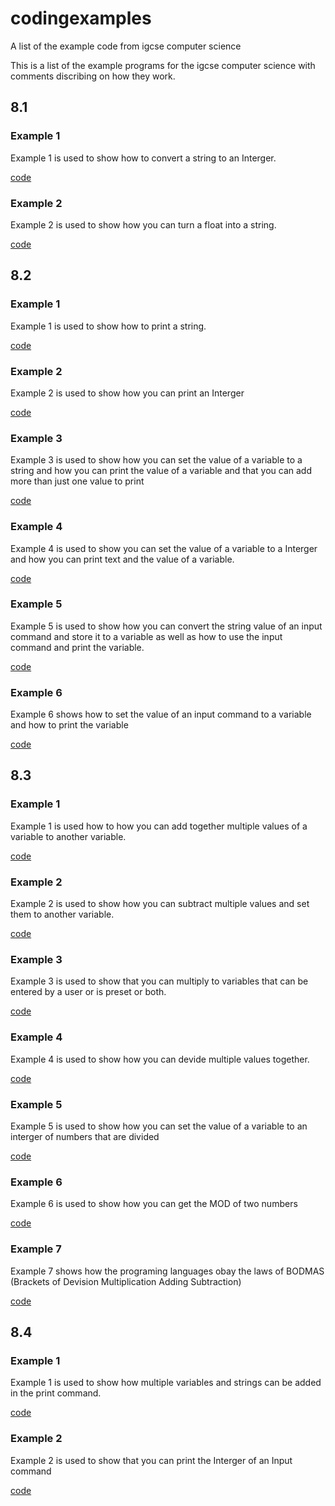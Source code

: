 # codingexamples
A list of the example code from igcse computer science

This is a list of the example programs for the igcse computer science with comments discribing on how they work.

## 8.1

### Example 1

Example 1 is used to show how to convert a string to an Interger.

[code](8.1/example1.py)

### Example 2

Example 2 is used to show how you can turn a float into a string.

[code](8.1/example2.py)

## 8.2

### Example 1

Example 1 is used to show how to print a string.

[code](8.2/example1.py)

### Example 2

Example 2 is used to show how you can print an Interger

[code](8.2/example2.py)

### Example 3

Example 3 is used to show how you can set the value of a variable to a string and how you can print the value of a variable and that you can add more than just one value to print

[code](8.2/example3.py)

### Example 4

Example 4 is used to show you can set the value of a variable to a Interger and how you can print text and the value of a variable.

[code](8.2/example4.py)

### Example 5

Example 5 is used to show how you can convert the string value of an input command and store it to a variable as well as how to use the input command and print the variable.

[code](8.2/example5.py)

### Example 6

Example 6 shows how to set the value of an input command to a variable and how to print the variable

[code](8.2/example6.py)

## 8.3

### Example 1

Example 1 is used how to how you can add together multiple values of a variable to another variable.

[code](8.3/example1.py)

### Example 2

Example 2 is used to show how you can subtract multiple values and set them to another variable.

[code](8.3/example2.py)

### Example 3

Example 3 is used to show that you can multiply to variables that can be entered by a user or is preset or both.

[code](8.3/example3.py)

### Example 4

Example 4 is used to show how you can devide multiple values together.

[code](8.3/example4.py)

### Example 5

Example 5 is used to show how you can set the value of a variable to an interger of numbers that are divided

[code](8.3/example5.py)

### Example 6

Example 6 is used to show how you can get the MOD of two numbers

[code](8.3/example6.py)

### Example 7

Example 7 shows how the programing languages obay the laws of BODMAS (Brackets of Devision Multiplication Adding Subtraction)

[code](8.3/example7.py)

## 8.4

### Example 1

Example 1 is used to show how multiple variables and strings can be added in the print command.

[code](8.4/example1.py)

### Example 2

Example 2 is used to show that you can print the Interger of an Input command

[code](8.4/example2.py)